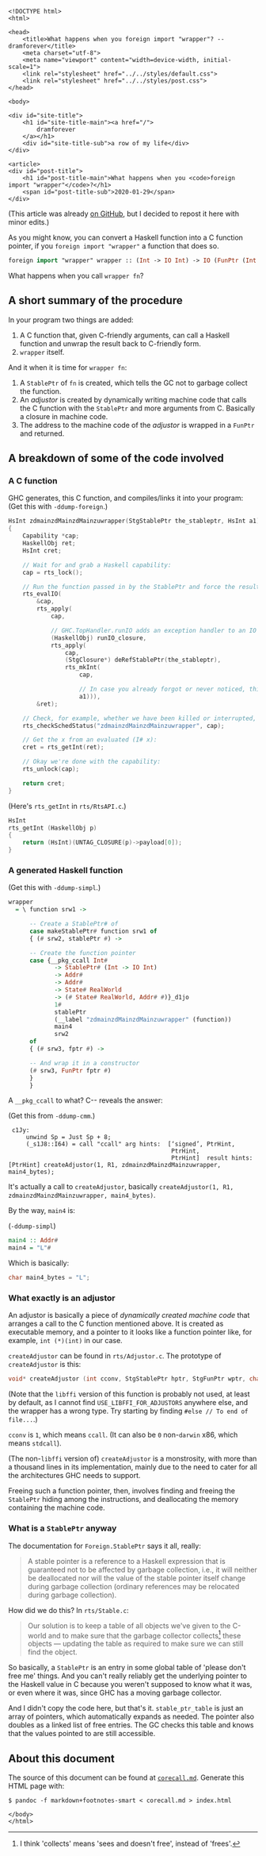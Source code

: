 ```{=html}
<!DOCTYPE html>
<html>

<head>
    <title>What happens when you foreign import "wrapper"? -- dramforever</title>
    <meta charset="utf-8">
    <meta name="viewport" content="width=device-width, initial-scale=1">
    <link rel="stylesheet" href="../../styles/default.css">
    <link rel="stylesheet" href="../../styles/post.css">
</head>

<body>

<div id="site-title">
    <h1 id="site-title-main"><a href="/">
        dramforever
    </a></h1>
    <div id="site-title-sub">a row of my life</div>
</div>

<article>
<div id="post-title">
    <h1 id="post-title-main">What happens when you <code>foreign import "wrapper"</code>?</h1>
    <span id="post-title-sub">2020-01-29</span>
</div>
```

(This article was already [on GitHub](https://github.com/dramforever/haskell-stuff/blob/master/corecall.md), but I decided to repost it here with minor edits.)

As you might know, you can convert a Haskell function into a C function pointer, if you `foreign import "wrapper"` a function that does so.

```haskell
foreign import "wrapper" wrapper :: (Int -> IO Int) -> IO (FunPtr (Int -> IO Int))
```

What happens when you call `wrapper fn`?

## A short summary of the procedure

In your program two things are added:

1. A C function that, given C-friendly arguments, can call a Haskell function and unwrap the result back to C-friendly form.
2. `wrapper` itself.

And it when it is time for `wrapper fn`:

1. A `StablePtr` of `fn` is created, which tells the GC not to garbage collect the function.
2. An *adjustor* is created by dynamically writing machine code that calls the C function with the `StablePtr` and more arguments from C. Basically a closure in machine code.
3. The address to the machine code of the *adjustor* is wrapped in a `FunPtr` and returned.

## A breakdown of some of the code involved

### A C function

GHC generates, this C function, and compiles/links it into your program: (Get this with `-ddump-foreign`.)

```c
HsInt zdmainzdMainzdMainzuwrapper(StgStablePtr the_stableptr, HsInt a1)
{
    Capability *cap;
    HaskellObj ret;
    HsInt cret;

    // Wait for and grab a Haskell capability:
    cap = rts_lock();

    // Run the function passed in by the StablePtr and force the result Int to whnf:
    rts_evalIO(
        &cap,
        rts_apply(
            cap,

            // GHC.TopHandler.runIO adds an exception handler to an IO function.
            (HaskellObj) runIO_closure,
            rts_apply(
                cap,
                (StgClosure*) deRefStablePtr(the_stableptr),
                rts_mkInt(
                    cap,

                    // In case you already forgot or never noticed, this is the argument.
                    a1))),
        &ret);

    // Check, for example, whether we have been killed or interrupted, and if so exit:
    rts_checkSchedStatus("zdmainzdMainzdMainzuwrapper", cap);

    // Get the x from an evaluated (I# x):
    cret = rts_getInt(ret);

    // Okay we're done with the capability:
    rts_unlock(cap);

    return cret;
}
```

(Here's `rts_getInt` in `rts/RtsAPI.c`.)

```c
HsInt
rts_getInt (HaskellObj p)
{
    return (HsInt)(UNTAG_CLOSURE(p)->payload[0]);
}
```

### A generated Haskell function

(Get this with `-ddump-simpl`.)

```haskell
wrapper
  = \ function srw1 ->

      -- Create a StablePtr# of
      case makeStablePtr# function srw1 of
      { (# srw2, stablePtr #) ->

      -- Create the function pointer
      case {__pkg_ccall Int#
             -> StablePtr# (Int -> IO Int)
             -> Addr#
             -> Addr#
             -> State# RealWorld
             -> (# State# RealWorld, Addr# #)}_d1jo
             1#
             stablePtr
             (__label "zdmainzdMainzdMainzuwrapper" (function))
             main4
             srw2
      of
      { (# srw3, fptr #) ->

      -- And wrap it in a constructor
      (# srw3, FunPtr fptr #)
      }
      }
```

A `__pkg_ccall` to what? C-- reveals the answer:

(Get this from `-ddump-cmm`.)

```cmm
 c1Jy:
     unwind Sp = Just Sp + 8;
     (_s1J8::I64) = call "ccall" arg hints:  [‘signed’, PtrHint,
                                              PtrHint,
                                              PtrHint]  result hints:  [PtrHint] createAdjustor(1, R1, zdmainzdMainzdMainzuwrapper, main4_bytes);
```

It's actually a call to `createAdjustor`, basically `createAdjustor(1, R1, zdmainzdMainzdMainzuwrapper, main4_bytes)`.

By the way, `main4` is:

(`-ddump-simpl`)

```haskell
main4 :: Addr#
main4 = "L"#
```

Which is basically:

```c
char main4_bytes = "L";
```

### What exactly is an adjustor

An adjustor is basically a piece of *dynamically created machine code* that arranges a call to the C function mentioned above. It is created as executable memory, and a pointer to it looks like a function pointer like, for example, `int (*)(int)` in our case.

`createAdjustor` can be found in `rts/Adjustor.c`. The prototype of `createAdjustor` is this:

```c
void* createAdjustor (int cconv, StgStablePtr hptr, StgFunPtr wptr, char *typeString);
```

(Note that the `libffi` version of this function is probably not used, at least by default, as I cannot find `USE_LIBFFI_FOR_ADJUSTORS` anywhere else, and the wrapper has a wrong type. Try starting by finding `#else // To end of file...`.)

`cconv` is `1`, which means `ccall`. (It can also be `0` non-`darwin` x86, which means `stdcall`).

(The non-`libffi` version of) `createAdjustor` is a monstrosity, with more than a thousand lines in its implementation, mainly due to the need to cater for all the architectures GHC needs to support.

Freeing such a function pointer, then, involves finding and freeing the `StablePtr` hiding among the instructions, and deallocating the memory containing the machine code.

### What is a `StablePtr` anyway

The documentation for `Foreign.StablePtr` says it all, really:

> A stable pointer is a reference to a Haskell expression that is guaranteed not to be affected by garbage collection, i.e., it will neither be deallocated nor will the value of the stable pointer itself change during garbage collection (ordinary references may be relocated during garbage collection).

How did we do this? In `rts/Stable.c`:

> Our solution is to keep a table of all objects we've given to the C-world and to make sure that the garbage collector collects[^1] these objects &mdash; updating the table as required to make sure we can still find the object.

[^1]: I think 'collects' means 'sees and doesn't free', instead of 'frees'.

So basically, a `StablePtr` is an entry in some global table of 'please don't free me' things. And you can't really reliably get the underlying pointer to the Haskell value in C because you weren't supposed to know what it was, or even where it was, since GHC has a moving garbage collector.

And I didn't copy the code here, but that's it. `stable_ptr_table` is just an array of pointers, which automatically expands as needed. The pointer also doubles as a linked list of free entries. The GC checks this table and knows that the values pointed to are still accessible.

## About this document

The source of this document can be found at [`corecall.md`](corecall.md). Generate this HTML page with:

```console
$ pandoc -f markdown+footnotes-smart < corecall.md > index.html
```

```{=html}
</body>
</html>
```
